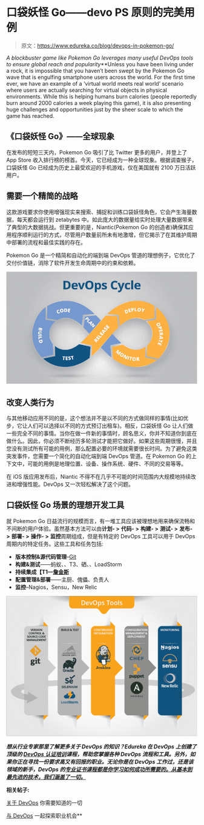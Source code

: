 # 口袋妖怪 Go——devo PS 原则的完美用例

> 原文：<https://www.edureka.co/blog/devops-in-pokemon-go/>

*A blockbuster game like Pokemon Go leverages many useful DevOps tools to ensure global reach and popularity***Unless you have been living under a rock, it is impossible that you haven’t been swept by the Pokemon Go wave that is engulfing smartphone users across the world. For the first time ever, we have an example of a ‘virtual world meets real world’ scenario where users are actually searching for virtual objects in physical environments. While this is helping humans burn calories (people reportedly burn around 2000 calories a week playing this game), it is also presenting huge challenges and opportunities just by the sheer scale to which the game has reached.

## **《口袋妖怪 Go》——全球现象**

在发布的短短三天内，Pokemon Go 吸引了比 Twitter 更多的用户，并登上了 App Store 收入排行榜的榜首。今天，它已经成为一种全球现象。根据调查猴子，口袋妖怪 Go 已经成为历史上最受欢迎的手机游戏，仅在美国就有 2100 万日活跃用户。

## **需要一个精简的战略**

这款游戏要求你使用增强现实来搜索、捕捉和训练口袋妖怪角色，它会产生海量数据，每天都会运行到 zetabytes 中。如此庞大的数据量给实时处理大量数据带来了典型的大数据挑战。但更重要的是，Niantic(Pokemon Go 的创造者)确保其应用程序顺利运行的方式，尽管用户数量前所未有地激增，但它揭示了在其维护周期中部署的流程和最佳实践的存在。

Pokemon Go 是一个精简和自动化的端到端 DevOps 管道的理想例子，它优化了交付价值链，消除了软件开发生命周期中的约束和依赖。

![devops-cycle-used-for-pokemon](img/7bbf28f8605159f40408d23dd4a9413d.png)

## **改变人类行为**

与其他移动应用不同的是，这个想法并不是以不同的方式做同样的事情(比如优步，它让人们可以选择以不同的方式预订出租车)。相反，口袋妖怪 Go 让人们做一些完全不同的事情。当你在做一件新的事情时，顾名思义，你并不知道你到底在做什么。因此，你必须不断经历多轮测试才能把它做好。如果这些周期很慢，并且您没有测试所有可能的用例，那么配置必要的环境就需要很长时间。为了避免这类突发事件，您需要一个简化的自动化端到端 DevOps 管道。在 Pokemon Go 的上下文中，可能的用例是地理位置、设备、操作系统、硬件、不同的交易等等。

在 iOS 版应用发布后，Niantic 不得不在几乎不可能的时间范围内大规模地持续改进和增强性能。DevOps 又一次轻松解决了这个问题。

## **口袋妖怪 Go 场景的理想开发工具**

就 Pokemon Go 日益流行的规模而言，有一堆工具应该被理想地用来确保流畅和不间断的用户体验。虽然基本方法可以由**计划- >** **代码- >** **构建- >** **测试- >** **发布- >** **部署- >** **操作- >** **监控**周期组成，但是有特定的 DevOps 工具可以用于 DevOps 周期内的特定任务。这些工具和任务包括:

*   **版本控制&源代码管理**–[Git](https://www.edureka.co/blog/git-ting-ahead-hacking-git-and-github-part-1)
*   **构建&测试**——蚂蚁、、T3、硒、、LoadStorm
*   **持续集成【T1—[詹金斯](https://www.edureka.co/blog/all-you-need-to-know-continuous-integration-with-jenkins)**
*   **配置管理&部署**——主厨、傀儡、负责人
*   **监控**–Nagios，Sensu，New Relic

![devops-tools-used-in-pokemon-go](img/dd32303bac6f2709a358b186b5ba833c.png)

***想从行业专家那里了解更多关于 DevOps 的知识？Edureka 在 DevOps 上创建了顶级的 [DevOps 认证培训](https://www.edureka.co/devops-certification-training)课程，帮助您掌握各种 DevOps 流程和工具。另外，如果你正在寻找一份要求高又有回报的职业。无论你是在 DevOps 工作过，还是该领域的新手，DevOps 的[专业证书课程都是你学习如何成功所需要的。从基本到最先进的技术，我们涵盖了一切。](https://www.edureka.co/executive-programs/purdue-devops)***

**相关帖子:**

[关于 DevOps](https://www.edureka.co/blog/devops-tutorial) 你需要知道的一切 

[与 DevOps](https://www.edureka.co/blog/devops-engineer-career-path-your-guide-to-bagging-top-devops-jobs) 一起探索职业机会**